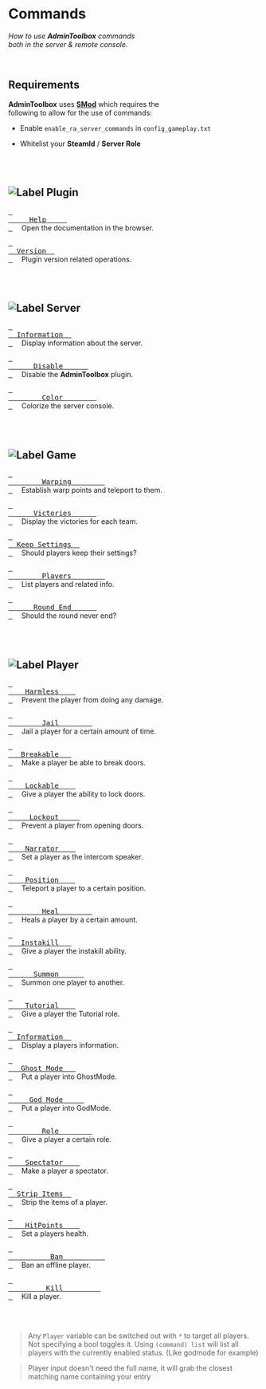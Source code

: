 
<a name = 'Top'>

# Commands

*How to use **AdminToolbox** commands* <br>
*both in the server & remote console.*

<br>

## Requirements

**AdminToolbox** uses **[SMod]** which requires the <br>
following to allow for the use of commands:

- Enable `enable_ra_server_commands` in `config_gameplay.txt`

- Whitelist your **SteamId** / **Server Role**

<br>
<br>

## ![Label Plugin]

[<kbd> <br>     Help     <br> </kbd>][Plugin Help]   
Open the documentation in the browser.

[<kbd> <br>  Version  <br> </kbd>][Plugin Version]   
Plugin version related operations.

<br>
<br>

## ![Label Server]

[<kbd> <br>  Information  <br> </kbd>][Server Info]   
Display information about the server.

[<kbd> <br>      Disable      <br> </kbd>][Server Disable]   
Disable the **AdminToolbox** plugin.

[<kbd> <br>        Color        <br> </kbd>][Server Color]   
Colorize the server console.

<br>
<br>

## ![Label Game]

[<kbd> <br>        Warping        <br> </kbd>][Game Warp]   
Establish warp points and teleport to them.

[<kbd> <br>      Victories      <br> </kbd>][Game Victory]   
Display the victories for each team.

[<kbd> <br>  Keep Settings  <br> </kbd>][Game Remember]   
Should players keep their settings?

[<kbd> <br>        Players        <br> </kbd>][Game Players]   
List players and related info.

[<kbd> <br>      Round End      <br> </kbd>][Game End]   
Should the round never end?

<br>
<br>
  
## ![Label Player]

[<kbd> <br>    Harmless    <br> </kbd>][Player Harmless]   
Prevent the player from doing any damage.

[<kbd> <br>        Jail        <br> </kbd>][Player Jail]   
Jail a player for a certain amount of time.

[<kbd> <br>   Breakable   <br> </kbd>][Player Break]   
Make a player be able to break doors.

[<kbd> <br>    Lockable    <br> </kbd>][Player Keys]   
Give a player the ability to lock doors.

[<kbd> <br>     Lockout     <br> </kbd>][Player Locked]   
Prevent a player from opening doors.

[<kbd> <br>    Narrator    <br> </kbd>][Player Narrator]   
Set a player as the intercom speaker.

[<kbd> <br>    Position    <br> </kbd>][Player Position]   
Teleport a player to a certain position.

[<kbd> <br>        Heal        <br> </kbd>][Player Heal]   
Heals a player by a certain amount.

[<kbd> <br>   Instakill   <br> </kbd>][Player Instakill]   
Give a player the instakill ability.

[<kbd> <br>      Summon      <br> </kbd>][Player Summon]   
Summon one player to another.

[<kbd> <br>    Tutorial    <br> </kbd>][Player Tutorial]   
Give a player the Tutorial role.

[<kbd> <br>  Information  <br> </kbd>][Player Info]   
Display a players information.

[<kbd> <br>   Ghost Mode   <br> </kbd>][Player Ghost]   
Put a player into GhostMode.

[<kbd> <br>     God Mode     <br> </kbd>][Player God]   
Put a player into GodMode.

[<kbd> <br>        Role        <br> </kbd>][Player Role]   
Give a player a certain role.

[<kbd> <br>    Spectator    <br> </kbd>][Player Spectator]   
Make a player a spectator.

[<kbd> <br>  Strip Items  <br> </kbd>][Player Strip]   
Strip the items of a player.

[<kbd> <br>    HitPoints    <br> </kbd>][Player HitPoints]   
Set a players health.

[<kbd> <br>          Ban          <br> </kbd>][Player Ban]   
Ban an offline player.

[<kbd> <br>         Kill         <br> </kbd>][Player Kill]   
Kill a player.

<br>
<br>


>Any `Player` variable can be switched out with `*` to target all players. Not specifying a bool toggles it.
>Using `(command) list` will list all players with the currently enabled status. (Like godmode for example)

> Player input doesn't need the full name, it will grab the closest matching name containing your entry

<br>


<!----------------------------------------------------------------------------->

[SMod]: https://github.com/ServerMod/Smod2


<!-------------------------------[ Commands ]---------------------------------->

[Plugin Version]: Commands/Plugin/Version.md
[Plugin Help]: Commands/Plugin/Help.md

[Server Disable]: Commands/Server/Disable.md
[Server Color]: Commands/Server/Color.md
[Server Info]: Commands/Server/Info.md

[Game Remember]: Commands/Game/Remember.md
[Game Players]: Commands/Game/Players.md
[Game Victory]: Commands/Game/Victory.md
[Game Warp]: Commands/Game/Warp.md
[Game End]: Commands/Game/End.md

[Player Spectator]: Commands/Player/Spectator.md
[Player Instakill]: Commands/Player/Instakill.md
[Player HitPoints]: Commands/Player/HitPoints.md
[Player Harmless]: Commands/Player/Harmless.md
[Player Tutorial]: Commands/Player/Tutorial.md
[Player Position]: Commands/Player/Position.md
[Player Narrator]: Commands/Player/Narrator.md
[Player Locked]: Commands/Player/Locked.md
[Player Summon]: Commands/Player/Summon.md
[Player Ghost]: Commands/Player/Ghost.md
[Player Strip]: Commands/Player/Strip.md
[Player Break]: Commands/Player/Break.md
[Player Heal]: Commands/Player/Heal.md
[Player Keys]: Commands/Player/Keys.md
[Player Info]: Commands/Player/Info.md
[Player Jail]: Commands/Player/Jail.md
[Player Role]: Commands/Player/Role.md
[Player Kill]: Commands/Player/Kill.md
[Player God]: Commands/Player/God.md
[Player Ban]: Commands/Player/Ban.md


<!--------------------------------[ Labels ]----------------------------------->

[Label Player]: https://img.shields.io/badge/Player-A9225C?style=for-the-badge&logoColor=white&logo=ActiGraph
[Label Server]: https://img.shields.io/badge/Server-0D597F?style=for-the-badge&logoColor=white&logo=GoogleSearchConsole
[Label Plugin]: https://img.shields.io/badge/Plugin-02303A?style=for-the-badge&logoColor=white&logo=Buffer
[Label Game]: https://img.shields.io/badge/Game-569A31?style=for-the-badge&logoColor=white&logo=SCPFoundation
